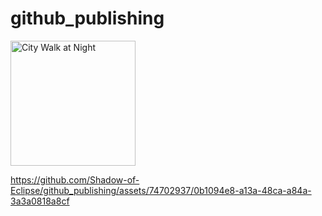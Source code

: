 # github_publishing


<img src="https://github.com/Shadow-of-Eclipse/github_publishing/assets/74702937/82bfeb5a-789a-4e7d-854f-641f248ab730" alt="City Walk at Night" style="width: 200px;">



https://github.com/Shadow-of-Eclipse/github_publishing/assets/74702937/0b1094e8-a13a-48ca-a84a-3a3a0818a8cf

